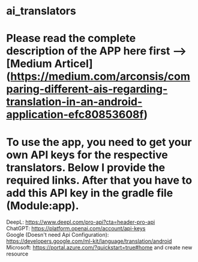 # ai_translators
# Please read the complete description of the APP here first --> [Medium Articel] (https://medium.com/arconsis/comparing-different-ais-regarding-translation-in-an-android-application-efc80853608f)
# To use the app, you need to get your own API keys for the respective translators. Below I provide the required links. After that you have to add this API key in the gradle file (Module:app).
  DeepL: https://www.deepl.com/pro-api?cta=header-pro-api <br>
  ChatGPT: https://platform.openai.com/account/api-keys <br>
  Google (Doesn't need Api Configuration): https://developers.google.com/ml-kit/language/translation/android <br>
  Microsoft: https://portal.azure.com/?quickstart=true#home and create new resource <br>

